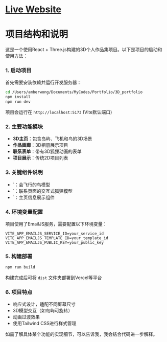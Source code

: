 # [Live Website](https://kc-li.com)
# 项目结构和说明
这是一个使用React + Three.js构建的3D个人作品集项目。以下是项目的启动和使用方法：

### 1. 启动项目

首先需要安装依赖并运行开发服务器：

```bash
cd /Users/amberwong/Documents/MyCodes/Portfolio/3D_portfolio
npm install
npm run dev
```

项目会运行在 `http://localhost:5173` (Vite默认端口)

### 2. 主要功能模块

- **3D主页**：包含岛屿、飞机和鸟的3D场景
- **作品画廊**：3D相册展示项目
- **联系表单**：带有3D狐狸动画的表单
- **项目展示**：传统2D项目列表

### 3. 关键组件说明

- `<mcsymbol name="Bird" filename="Bird.jsx" path="/Users/amberwong/Documents/MyCodes/Portfolio/3D_portfolio/src/models/Bird.jsx" startline="8" type="function"></mcsymbol>：会飞行的鸟模型
- `<mcsymbol name="Fox" filename="Fox.jsx" path="/Users/amberwong/Documents/MyCodes/Portfolio/3D_portfolio/src/models/Fox.jsx" startline="18" type="function"></mcsymbol>：联系页面的交互式狐狸模型
- `<mcsymbol name="HomeInfo" filename="HomeInfo.jsx" path="/Users/amberwong/Documents/MyCodes/Portfolio/3D_portfolio/src/components/HomeInfo.jsx" startline="5" type="function"></mcsymbol>：主页信息展示组件

### 4. 环境变量配置

项目使用了EmailJS服务，需要配置以下环境变量：

```plaintext:/Users/amberwong/Documents/MyCodes/Portfolio/3D_portfolio/.env
VITE_APP_EMAILJS_SERVICE_ID=your_service_id
VITE_APP_EMAILJS_TEMPLATE_ID=your_template_id 
VITE_APP_EMAILJS_PUBLIC_KEY=your_public_key
```

### 5. 构建部署

```bash
npm run build
```

构建完成后可将 `dist` 文件夹部署到Vercel等平台

### 6. 项目特点

- 响应式设计，适配不同屏幕尺寸
- 3D模型交互（如岛屿可旋转）
- 动画过渡效果
- 使用Tailwind CSS进行样式管理

如需了解具体某个功能的实现细节，可以告诉我，我会结合代码进一步解释。
